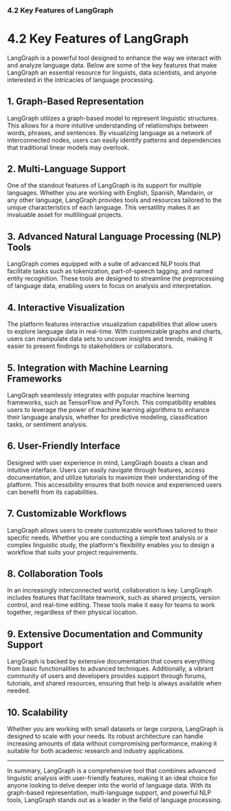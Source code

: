 ### 4.2 Key Features of LangGraph

# 4.2 Key Features of LangGraph

LangGraph is a powerful tool designed to enhance the way we interact with and analyze language data. Below are some of the key features that make LangGraph an essential resource for linguists, data scientists, and anyone interested in the intricacies of language processing.

## 1. **Graph-Based Representation**

LangGraph utilizes a graph-based model to represent linguistic structures. This allows for a more intuitive understanding of relationships between words, phrases, and sentences. By visualizing language as a network of interconnected nodes, users can easily identify patterns and dependencies that traditional linear models may overlook.

## 2. **Multi-Language Support**

One of the standout features of LangGraph is its support for multiple languages. Whether you are working with English, Spanish, Mandarin, or any other language, LangGraph provides tools and resources tailored to the unique characteristics of each language. This versatility makes it an invaluable asset for multilingual projects.

## 3. **Advanced Natural Language Processing (NLP) Tools**

LangGraph comes equipped with a suite of advanced NLP tools that facilitate tasks such as tokenization, part-of-speech tagging, and named entity recognition. These tools are designed to streamline the preprocessing of language data, enabling users to focus on analysis and interpretation.

## 4. **Interactive Visualization**

The platform features interactive visualization capabilities that allow users to explore language data in real-time. With customizable graphs and charts, users can manipulate data sets to uncover insights and trends, making it easier to present findings to stakeholders or collaborators.

## 5. **Integration with Machine Learning Frameworks**

LangGraph seamlessly integrates with popular machine learning frameworks, such as TensorFlow and PyTorch. This compatibility enables users to leverage the power of machine learning algorithms to enhance their language analysis, whether for predictive modeling, classification tasks, or sentiment analysis.

## 6. **User-Friendly Interface**

Designed with user experience in mind, LangGraph boasts a clean and intuitive interface. Users can easily navigate through features, access documentation, and utilize tutorials to maximize their understanding of the platform. This accessibility ensures that both novice and experienced users can benefit from its capabilities.

## 7. **Customizable Workflows**

LangGraph allows users to create customizable workflows tailored to their specific needs. Whether you are conducting a simple text analysis or a complex linguistic study, the platform's flexibility enables you to design a workflow that suits your project requirements.

## 8. **Collaboration Tools**

In an increasingly interconnected world, collaboration is key. LangGraph includes features that facilitate teamwork, such as shared projects, version control, and real-time editing. These tools make it easy for teams to work together, regardless of their physical location.

## 9. **Extensive Documentation and Community Support**

LangGraph is backed by extensive documentation that covers everything from basic functionalities to advanced techniques. Additionally, a vibrant community of users and developers provides support through forums, tutorials, and shared resources, ensuring that help is always available when needed.

## 10. **Scalability**

Whether you are working with small datasets or large corpora, LangGraph is designed to scale with your needs. Its robust architecture can handle increasing amounts of data without compromising performance, making it suitable for both academic research and industry applications.

---

In summary, LangGraph is a comprehensive tool that combines advanced linguistic analysis with user-friendly features, making it an ideal choice for anyone looking to delve deeper into the world of language data. With its graph-based representation, multi-language support, and powerful NLP tools, LangGraph stands out as a leader in the field of language processing.